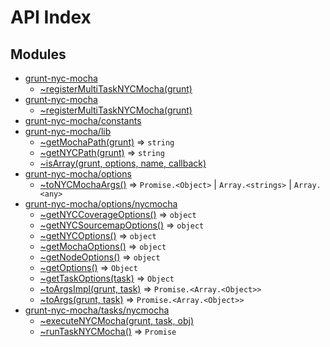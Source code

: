 # API Index #
## Modules

* [grunt-nyc-mocha](api.md/index.md#module_grunt-nyc-mocha)
    * [~registerMultiTaskNYCMocha(grunt)](api.md/index.md#module_grunt-nyc-mocha..registerMultiTaskNYCMocha)
* [grunt-nyc-mocha](api.md/tasks/index.md#module_grunt-nyc-mocha)
    * [~registerMultiTaskNYCMocha(grunt)](api.md/index.md#module_grunt-nyc-mocha..registerMultiTaskNYCMocha)
* [grunt-nyc-mocha/constants](api.md/constants.md#module_grunt-nyc-mocha/constants)
* [grunt-nyc-mocha/lib](api.md/lib.md#module_grunt-nyc-mocha/lib)
    * [~getMochaPath(grunt)](api.md/lib.md#module_grunt-nyc-mocha/lib..getMochaPath) ⇒ <code>string</code>
    * [~getNYCPath(grunt)](api.md/lib.md#module_grunt-nyc-mocha/lib..getNYCPath) ⇒ <code>string</code>
    * [~isArray(grunt, options, name, callback)](api.md/lib.md#module_grunt-nyc-mocha/lib..isArray)
* [grunt-nyc-mocha/options](api.md/options/index.md#module_grunt-nyc-mocha/options)
    * [~toNYCMochaArgs()](api.md/options/index.md#module_grunt-nyc-mocha/options..toNYCMochaArgs) ⇒ <code>Promise.&lt;Object&gt;</code> \| <code>Array.&lt;strings&gt;</code> \| <code>Array.&lt;any&gt;</code>
* [grunt-nyc-mocha/options/nycmocha](api.md/options/nycmocha.md#module_grunt-nyc-mocha/options/nycmocha)
    * [~getNYCCoverageOptions()](api.md/options/nycmocha.md#module_grunt-nyc-mocha/options/nycmocha..getNYCCoverageOptions) ⇒ <code>object</code>
    * [~getNYCSourcemapOptions()](api.md/options/nycmocha.md#module_grunt-nyc-mocha/options/nycmocha..getNYCSourcemapOptions) ⇒ <code>object</code>
    * [~getNYCOptions()](api.md/options/nycmocha.md#module_grunt-nyc-mocha/options/nycmocha..getNYCOptions) ⇒ <code>object</code>
    * [~getMochaOptions()](api.md/options/nycmocha.md#module_grunt-nyc-mocha/options/nycmocha..getMochaOptions) ⇒ <code>object</code>
    * [~getNodeOptions()](api.md/options/nycmocha.md#module_grunt-nyc-mocha/options/nycmocha..getNodeOptions) ⇒ <code>object</code>
    * [~getOptions()](api.md/options/nycmocha.md#module_grunt-nyc-mocha/options/nycmocha..getOptions) ⇒ <code>Object</code>
    * [~getTaskOptions(task)](api.md/options/nycmocha.md#module_grunt-nyc-mocha/options/nycmocha..getTaskOptions) ⇒ <code>Object</code>
    * [~toArgsImpl(grunt, task)](api.md/options/nycmocha.md#module_grunt-nyc-mocha/options/nycmocha..toArgsImpl) ⇒ <code>Promise.&lt;Array.&lt;Object&gt;&gt;</code>
    * [~toArgs(grunt, task)](api.md/options/nycmocha.md#module_grunt-nyc-mocha/options/nycmocha..toArgs) ⇒ <code>Promise.&lt;Array.&lt;Object&gt;&gt;</code>
* [grunt-nyc-mocha/tasks/nycmocha](api.md/tasks/nycmocha.md#module_grunt-nyc-mocha/tasks/nycmocha)
    * [~executeNYCMocha(grunt, task, obj)](api.md/tasks/nycmocha.md#module_grunt-nyc-mocha/tasks/nycmocha..executeNYCMocha)
    * [~runTaskNYCMocha()](api.md/tasks/nycmocha.md#module_grunt-nyc-mocha/tasks/nycmocha..runTaskNYCMocha) ⇒ <code>Promise</code>
